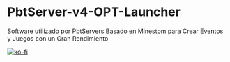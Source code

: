 # PbtServer-v4-OPT-Launcher

Software utilizado por PbtServers Basado en Minestom para Crear Eventos y Juegos con un Gran Rendimiento

[![ko-fi](https://ko-fi.com/img/githubbutton_sm.svg)](https://ko-fi.com/T6T2CB7E1)
